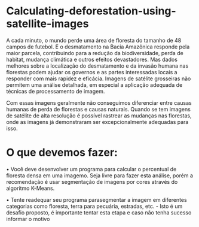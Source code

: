 # Calculating-deforestation-using-satellite-images

A  cada minuto,  o  mundo  perde  uma  área  de floresta do   tamanho   de   48   campos   de   futebol.   E   o desmatamento na Bacia Amazônica responde pela maior  parcela,  contribuindo  para  a  redução  da biodiversidade,    perda    de    habitat,    mudança climática e outros efeitos devastadores. Mas dados melhores  sobre  a  localização  do  desmatamento  e da invasão humana nas florestas podem ajudar os governos e as partes interessadas locais a responder com mais rapidez e eficácia. Imagens  de  satélite  grosseiras  não  permitem  uma  análise  detalhada,  em  especial  a  aplicação adequada  de  técnicas  de processamento  de  imagem.  

Com essas imagens geralmente  não conseguimos diferenciar entre causas humanas de perda de florestas e causas naturais. Quando se tem imagens de satélite de alta resolução é possível rastrear as mudanças nas florestas, onde as imagens já demonstraram ser excepcionalmente adequadas para isso.


# O que devemos fazer:

• Você deve desenvolver um programa para calcular o percentual de floresta densa em uma imagemo. Seja livre para fazer esta análise, porém a recomendação é usar segmentação de imagens por cores através do algoritmo K-Means.

• Tente readequar seu programa parasegmentar a imagem em diferentes categorias como floresta, terra para pecuária, estradas, etc. 
      - Isto é um desafio proposto, é importante tentar esta etapa e caso não tenha sucesso informar o motivo
